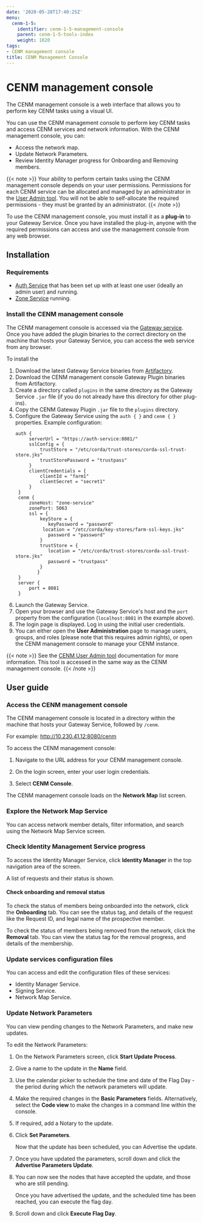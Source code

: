 ```yaml
---
date: '2020-05-28T17:40:25Z'
menu:
  cenm-1-5:
    identifier: cenm-1-5-management-console
    parent: cenm-1-5-tools-index
    weight: 1020
tags:
- CENM management console
title: CENM Management Console
---
```


# CENM management console

The CENM management console is a web interface that allows you to perform key CENM tasks using a visual UI.

You can use the CENM management console to perform key CENM tasks and access CENM services and network information. With the CENM management console, you can:

* Access the network map.
* Update Network Parameters.
* Review Identity Manager progress for Onboarding and Removing members.

{{< note >}}
Your ability to perform certain tasks using the CENM management console depends on your user permissions. Permissions for each CENM service can be allocated and managed by an administrator in the [User Admin tool](user-admin.md). You will not be able to self-allocate the required permissions - they must be granted by an administrator.
{{< /note >}}

To use the CENM management console, you must install it as a **plug-in** to your Gateway Service. Once you have installed the plug-in, anyone with the required permissions can access and use the management console from any web browser.

## Installation

### Requirements

- [Auth Service](auth-service.md) that has been set up with at least one user (ideally an admin user) and running.
- [Zone Service](zone-service.md) running.

### Install the CENM management console

The CENM management console is accessed via the [Gateway service](gateway-service.md). Once you have added the plugin binaries to the correct directory on the machine that hosts your Gateway Service, you can access the web service from any browser.

To install the

1. Download the latest Gateway Service binaries from [Artifactory](https://software.r3.com).
2. Download the CENM management console Gateway Plugin binaries from Artifactory.
3. Create a directory called `plugins` in the same directory as the Gateway Service `.jar` file (if you do not already have this directory for other plug-ins).
4. Copy the CENM Gateway Plugin `.jar` file to the `plugins` directory.
5. Configure the Gateway Service using the `auth { }` and `cenm { }` properties.
   Example configuration:
   ```
   auth {
        serverUrl = "https://auth-service:8081/"
        sslConfig = {
            trustStore = "/etc/corda/trust-stores/corda-ssl-trust-store.jks"
            trustStorePassword = "trustpass"
        }
        clientCredentials = {
            clientId = "farm1"
            clientSecret = "secret1"
        }
    }
    cenm {
        zoneHost: "zone-service"
        zonePort: 5063
        ssl = {
            keyStore = {
               keyPassword = "password"
             location = "/etc/corda/key-stores/farm-ssl-keys.jks"
               password = "password"
            }
            trustStore = {
               location = "/etc/corda/trust-stores/corda-ssl-trust-store.jks"
               password = "trustpass"
            }
           }
    }
    server {
        port = 8081
    }
   ```
6. Launch the Gateway Service.
7. Open your browser and use the Gateway Service's host and the `port` property from the configuration (`localhost:8081` in the example above).
8. The login page is displayed. Log in using the initial user credentials.
9. You can either open the **User Administration** page to manage users, groups, and roles (please note that this requires admin rights), or open the CENM management console to manage your CENM instance.

{{< note >}}
See the [CENM User Admin tool](user-admin.md) documentation for more information. This tool is accessed in the same way as the CENM management console.
{{< /note >}}

## User guide

### Access the CENM management console

The CENM management console is located in a directory within the machine that hosts your Gateway Service, followed by `/cenm`.

For example: http://10.230.41.12:8080/cenm

To access the CENM management console:

1. Navigate to the URL address for your CENM management console.

2. On the login screen, enter your user login credentials.

3. Select **CENM Console**.

The CENM management console loads on the **Network Map** list screen.

### Explore the Network Map Service

You can access network member details, filter information, and search using the Network Map Service screen.

### Check Identity Management Service progress

To access the Identity Manager Service, click **Identity Manager** in the top navigation area of the screen.

A list of requests and their status is shown.

#### Check onboarding and removal status

To check the status of members being onboarded into the network, click the **Onboarding** tab. You can see the status tag, and details of the request like the Request ID, and legal name of the prospective member.

To check the status of members being removed from the network, click the **Removal** tab. You can view the status tag for the removal progress, and details of the membership.

### Update services configuration files

You can access and edit the configuration files of these services:

* Identity Manager Service.
* Signing Service.
* Network Map Service.

### Update Network Parameters

You can view pending changes to the Network Parameters, and make new updates.

To edit the Network Parameters:

1. On the Network Parameters screen, click **Start Update Process**.

2. Give a name to the update in the **Name** field.

2. Use the calendar picker to schedule the time and date of the Flag Day - the period during which the network parameters will update.

3. Make the required changes in the **Basic Parameters** fields. Alternatively, select the **Code view** to make the changes in a command line within the console.

4. If required, add a Notary to the update.

5. Click **Set Parameters**.

    Now that the update has been scheduled, you can Advertise the update.

6. Once you have updated the parameters, scroll down and click the **Advertise Parameters Update**.

7. You can now see the nodes that have accepted the update, and those who are still pending.

    Once you have advertised the update, and the scheduled time has been reached, you can execute the flag day.

8. Scroll down and click **Execute Flag Day**.
